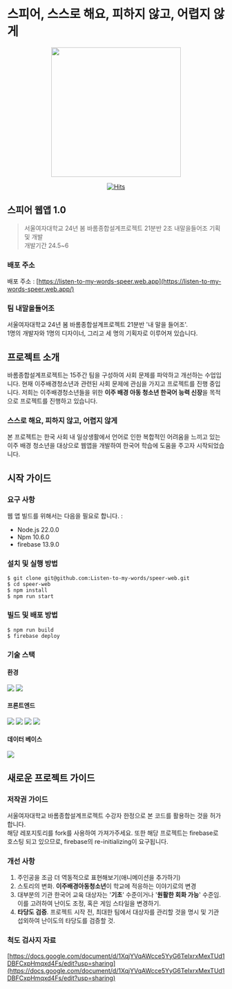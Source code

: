 # 스피어, 스스로 해요, 피하지 않고, 어렵지 않게

<div align=center>
<img src="https://listen-to-my-words-speer.web.app/logo.png" width=300 />

[![Hits](https://hits.seeyoufarm.com/api/count/incr/badge.svg?url=https%3A%2F%2Fgithub.com%2FListen-to-my-words%2Fspeer-web&count_bg=%2379C83D&title_bg=%23555555&icon=&icon_color=%23E7E7E7&title=hits&edge_flat=false)](https://hits.seeyoufarm.com)

</div>

## 스피어 웹앱 1.0

> 서울여자대학교 24년 봄 바롬종합설계프로젝트 21분반 2조 내말을들어조 기획 및 개발<br/>
> 개발기간 24.5~6

### 배포 주소

배포 주소 : [https://listen-to-my-words-speer.web.app](https://listen-to-my-words-speer.web.app/)

### 팀 내말을들어조

서울여자대학교 24년 봄 바롬종합설계프로젝트 21분반 '내 말을 들어조'.<br/>
1명의 개발자와 1명의 디자이너, 그리고 세 명의 기획자로 이루어져 있습니다.

## 프로젝트 소개

바롬종합설계프로젝트는 15주간 팀을 구성하여 사회 문제를 파악하고 개선하는 수업입니다. 현재 이주배경청소년과 관련된 사회 문제에 관심을 가지고 프로젝트를 진행 중입니다. 저희는 이주배경청소년들을 위한 **이주 배경 아동 청소년 한국어 능력 신장**을 목적으로 프로젝트를 진행하고 있습니다.

### 스스로 해요, 피하지 않고, 어렵지 않게

본 프로젝트는 한국 사회 내 일상생활에서 언어로 인한 복합적인 어려움을 느끼고 있는 이주 배경 청소년을 대상으로 웹앱을 개발하여 한국어 학습에 도움을 주고자 시작되었습니다.

## 시작 가이드

### 요구 사항

웹 앱 빌드를 위해서는 다음을 필요로 합니다. :

- Node.js 22.0.0
- Npm 10.6.0
- firebase 13.9.0

### 설치 및 실행 방법

```shell
$ git clone git@github.com:Listen-to-my-words/speer-web.git
$ cd speer-web
$ npm install
$ npm run start
```

### 빌드 및 배포 방법

```shell
$ npm run build
$ firebase deploy
```

### 기술 스택

#### 환경

<div>
<img display=inline-block src="https://img.shields.io/badge/github-181717?style=for-the-badge&logo=github&logoColor=white">
<img display=inline-block src="https://img.shields.io/badge/git-F05032?style=for-the-badge&logo=git&logoColor=white">
</div>

#### 프론트엔드

<div>
<img display=inline-block src="https://img.shields.io/badge/html5-E34F26?style=for-the-badge&logo=html5&logoColor=white"> 
<img display=inline-block src="https://img.shields.io/badge/css-1572B6?style=for-the-badge&logo=css3&logoColor=white"> 
<img display=inline-block src="https://img.shields.io/badge/javascript-F7DF1E?style=for-the-badge&logo=javascript&logoColor=black"> 
<img display=inline-block src="https://img.shields.io/badge/react-61DAFB?style=for-the-badge&logo=react&logoColor=black">
</div>

#### 데이터 베이스

<img display=inline-block src="https://img.shields.io/badge/firebase-FFCA28?style=for-the-badge&logo=firebase&logoColor=white">

## 새로운 프로젝트 가이드

### 저작권 가이드

서울여자대학교 바롬종합설계프로젝트 수강자 한정으로 본 코드를 활용하는 것을 허가합니다. <br/>
해당 레포지토리를 fork를 사용하여 가져가주세요.
또한 해당 프로젝트는 firebase로 호스팅 되고 있으므로, firebase의 re-initializing이 요구됩니다.

### 개선 사항

1. 주인공을 조금 더 역동적으로 표현해보기(애니메이션을 추가하기)
2. 스토리의 변화. **이주배경아동청소년**이 학교에 적응하는 이야기로의 변경
3. 대부분의 기관 한국어 교육 대상자는 '**기초**' 수준이거나 '**원활한 회화 가능**' 수준임. 이를 고려하여 난이도 조정, 혹은 게임 스타일을 변경하기.
4. **타당도 검증**. 프로젝트 시작 전, 최대한 팀에서 대상자를 관리할 것을 명시 및 기관 섭외하여 난이도의 타당도를 검증할 것.

### 척도 검사지 자료

[https://docs.google.com/document/d/1XqjYVqAWcce5YyG6TeIxrxMexTUd1DBFCxpHmqxd4Fs/edit?usp=sharing](https://docs.google.com/document/d/1XqjYVqAWcce5YyG6TeIxrxMexTUd1DBFCxpHmqxd4Fs/edit?usp=sharing)
